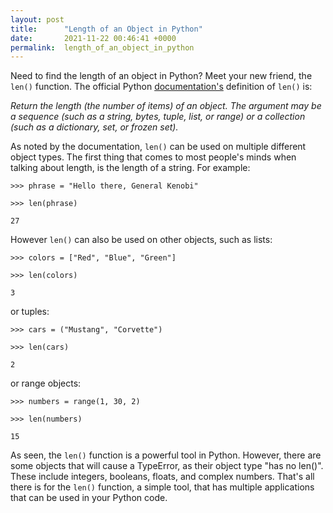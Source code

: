```yaml
---
layout: post
title:      "Length of an Object in Python"
date:       2021-11-22 00:46:41 +0000
permalink:  length_of_an_object_in_python
---
```



Need to find the length of an object in Python? Meet your new friend, the `len()` function. The official Python [documentation's](https://docs.python.org/3/library/functions.html?highlight=len#len) definition of `len()` is: 

*Return the length (the number of items) of an object. The argument may be a sequence (such as a string, bytes, tuple, list, or range) or a collection (such as a dictionary, set, or frozen set).*

As noted by the documentation, `len()` can be used on multiple different object types. The first thing that comes to most people's minds when talking about length, is the length of a string. For example:

`>>> phrase = "Hello there, General Kenobi"`

`>>> len(phrase)`

`27`

However `len()` can also be used on other objects, such as lists:

`>>> colors = ["Red", "Blue", "Green"]`

`>>> len(colors)`

`3`

or tuples:

`>>> cars = ("Mustang", "Corvette")`

`>>> len(cars)`

`2`

or range objects:

`>>> numbers = range(1, 30, 2)`

`>>> len(numbers)`

`15`

As seen, the `len()` function is a powerful tool in Python. However, there are some objects that will cause a TypeError, as their object type "has no len()". These include integers, booleans, floats, and complex numbers. That's all there is for the `len()` function, a simple tool, that has multiple applications that can be used in your Python code. 
